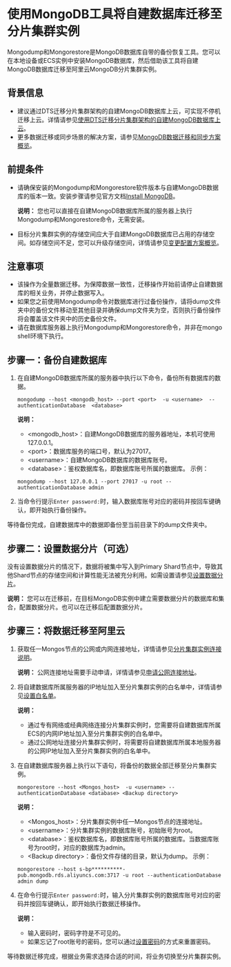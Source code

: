 # 使用MongoDB工具将自建数据库迁移至分片集群实例

Mongodump和Mongorestore是MongoDB数据库自带的备份恢复工具。您可以在本地设备或ECS实例中安装MongoDB数据库，然后借助该工具将自建MongoDB数据库迁移至阿里云MongoDB分片集群实例。

## 背景信息

-   建议通过DTS迁移分片集群架构的自建MongoDB数据库上云，可实现不停机迁移上云。详情请参见[使用DTS迁移分片集群架构的自建MongoDB数据库上云](/cn.zh-CN/快速入门/数据迁移/使用DTS迁移分片集群架构的自建MongoDB数据库上云.md)。
-   更多数据迁移或同步场景的解决方案，请参见[MongoDB数据迁移和同步方案概览](/cn.zh-CN/用户指南/数据迁移和同步/MongoDB数据迁移和同步方案概览.md)。

## 前提条件

-   请确保安装的Mongodump和Mongorestore软件版本与自建MongoDB数据库的版本一致。安装步骤请参见官方文档[Install MongoDB](https://docs.mongodb.com/v3.4/installation/)。

    **说明：** 您也可以直接在自建MongoDB数据库所属的服务器上执行Mongodump和Mongorestore命令，无需安装。

-   目标分片集群实例的存储空间应大于自建MongoDB数据库已占用的存储空间。如存储空间不足，您可以升级存储空间，详情请参见[变更配置方案概览](/cn.zh-CN/用户指南/实例管理/变更实例配置/变更配置方案概览.md)。

## 注意事项

-   该操作为全量数据迁移。为保障数据一致性，迁移操作开始前请停止自建数据库的相关业务，并停止数据写入。
-   如果您之前使用Mongodump命令对数据库进行过备份操作，请将dump文件夹中的备份文件移动至其他目录并确保dump文件夹为空，否则执行备份操作将会覆盖该文件夹中的历史备份文件。
-   请在数据库服务器上执行Mongodump和Mongorestore命令，并非在mongo shell环境下执行。

## 步骤一：备份自建数据库

1.  在自建MongoDB数据库所属的服务器中执行以下命令，备份所有数据库的数据。

    ```
    mongodump --host <mongodb_host> --port <port>  -u <username>  --authenticationDatabase  <database>
    ```

    **说明：**

    -   <mongodb\_host\>：自建MongoDB数据库的服务器地址，本机可使用127.0.0.1。
    -   <port\>：数据库服务的端口号，默认为27017。
    -   <username\>：自建MongoDB数据库的数据库账号。
    -   <database\>：鉴权数据库名，即数据库账号所属的数据库。
    示例：

    ```
    mongodump --host 127.0.0.1 --port 27017 -u root --authenticationDatabase admin
    ```

2.  当命令行提示`Enter password:`时，输入数据库账号对应的密码并按回车键确认，即开始执行备份操作。

等待备份完成，自建数据库中的数据即备份至当前目录下的dump文件夹中。

## 步骤二：设置数据分片（可选）

没有设置数据分片的情况下，数据将被集中写入到Primary Shard节点中，导致其他Shard节点的存储空间和计算性能无法被充分利用。如需设置请参见[设置数据分片](/cn.zh-CN/最佳实践/性能/设置数据分片以充分利用Shard性能.md)。

**说明：** 您可以在迁移前，在目标MongoDB实例中建立需要数据分片的数据库和集合，配置数据分片。也可以在迁移后配置数据分片。

## 步骤三：将数据迁移至阿里云

1.  获取任一Mongos节点的公网或内网连接地址，详情请参见[分片集群实例连接说明]()。

    **说明：** 公网连接地址需要手动申请，详情请参见[申请公网连接地址]()。

2.  将自建数据库所属服务器的IP地址加入至分片集群实例的白名单中，详情请参见[设置白名单]()。

    **说明：**

    -   通过专有网络或经典网络连接分片集群实例时，您需要将自建数据库所属ECS的内网IP地址加入至分片集群实例的白名单中。
    -   通过公网地址连接分片集群实例时，将需要将自建数据库所属本地服务器的公网IP地址加入至分片集群实例的白名单中。
3.  在自建数据库服务器上执行以下语句，将备份的数据全部迁移至分片集群实例。

    ```
    mongorestore --host <Mongos_host>  -u <username> --authenticationDatabase <database> <Backup directory>
    ```

    **说明：**

    -   <Mongos\_host\>：分片集群实例中任一Mongos节点的连接地址。
    -   <username\>：分片集群实例的数据库账号，初始账号为root。
    -   <database\>：鉴权数据库名，即数据库账号所属的数据库。当数据库账号为root时，对应的数据库为admin。
    -   <Backup directory\>：备份文件存储的目录，默认为dump。
    示例：

    ```
    mongorestore --host s-bp**********-pub.mongodb.rds.aliyuncs.com:3717 -u root --authenticationDatabase admin dump
    ```

4.  在命令行提示`Enter password:`时，输入分片集群实例的数据库账号对应的密码并按回车键确认，即开始执行数据迁移操作。

    **说明：**

    -   输入密码时，密码字符是不可见的。
    -   如果忘记了root账号的密码，您可以通过[设置密码]()的方式来重置密码。

等待数据迁移完成，根据业务需求选择合适的时间，将业务切换至分片集群实例。

